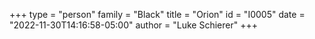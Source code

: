 +++
type = "person"
family = "Black"
title = "Orion"
id = "I0005"
date = "2022-11-30T14:16:58-05:00"
author = "Luke Schierer"
+++
